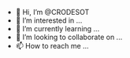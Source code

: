 - 👋 Hi, I’m @CRODESOT
- 👀 I’m interested in ...
- 🌱 I’m currently learning ...
- 💞️ I’m looking to collaborate on ...
- 📫 How to reach me ...

<!---
CRODESOT/CRODESOT is a ✨ special ✨ repository because its `README.md` (this file) appears on your GitHub profile.
You can click the Preview link to take a look at your changes.
--->
